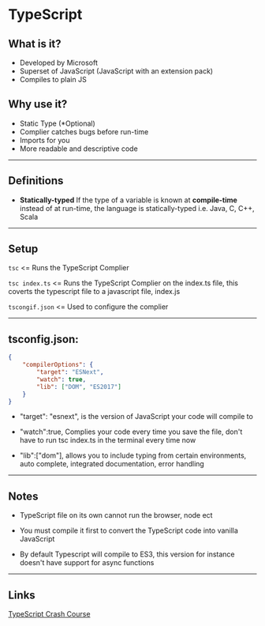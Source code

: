 # TypeScript

## What is it?

-   Developed by Microsoft
-   Superset of JavaScript (JavaScript with an extension pack)
-   Compiles to plain JS

## Why use it?

-   Static Type (\*Optional)
-   Complier catches bugs before run-time
-   Imports for you
-   More readable and descriptive code

---

## Definitions

-   **Statically-typed**
    If the type of a variable is known at **compile-time** instead of at run-time, the language is statically-typed
    i.e. Java, C, C++, Scala

---

## Setup

`tsc` <= Runs the TypeScript Complier

`tsc index.ts` <= Runs the TypeScript Complier on the index.ts file,
this coverts the typescript file to a javascript file, index.js

`tscongif.json` <= Used to configure the complier

---

## tsconfig.json:

```json
{
	"compilerOptions": {
		"target": "ESNext",
		"watch": true,
		"lib": ["DOM", "ES2017"]
	}
}
```

-   "target": "esnext", is the version of JavaScript your code will compile to

-   "watch":true, Complies your code every time you save the file, don't have to run tsc index.ts in the terminal every time now

-   "lib":["dom"], allows you to include typing from certain environments, auto complete, integrated documentation, error handling

---

## Notes

-   TypeScript file on its own cannot run the browser, node ect

-   You must compile it first to convert the TypeScript code into vanilla JavaScript

-   By default Typescript will compile to ES3, this version for instance doesn't have support for async functions

---

## Links

[TypeScript Crash Course](https://www.youtube.com/watch?v=rAy_3SIqT-E&list=TLPQMTUwNzIwMjB6zlP1ksMdKQ&index=2)
